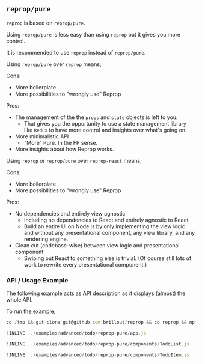 ## `reprop/pure`

`reprop` is based on `reprop/pure`.

Using `reprop/pure` is less easy than using `reprop` but it gives you more control.

It is recommended to use `reprop` instead of `reprop/pure`.

<!---
In general it is expected that a vast majority of people will use `react-reprop` instead of `reprop/pure` directly.

If you don't know what the following bullet points are about then just ignore `reprop/pure` and use `react-reprop` instead.
-->

Using `reprop/pure` over `reprop` means;

Cons:
 - More boilerplate
 - More possibilities to "wrongly use" Reprop

Pros:
 - The management of the the `props` and `state` objects is left to you.
   - That gives you the opportunity to use a state management library like `Redux` to have more control and insights over what's going on.
 - More minimalistic API
   - "More" Pure. In the FP sense.
 - More insights about how Reprop works.


Using `reprop` or `reprop/pure` over `reprop-react` means;

Cons:
 - More boilerplate
 - More possibilities to "wrongly use" Reprop

Pros:
 - No dependencies and entirely view agnostic
   - Including no dependencies to React and entirely agnostic to React
   - Build an entire UI on Node.js by only implementing the view logic and without any presentational component, any view library, and any rendering engine.
 - Clean cut (codebase-wise) between view logic and presentational component
   - Swiping out React to something else is trivial. (Of course still lots of work to rewrite every presentational component.)



### API / Usage Example

The following example acts as API description as it displays (almost) the whole API.

To run the example;
~~~js
cd /tmp && git clone git@github.com:brillout/reprop && cd reprop && npm i && ./node_modules/.bin/lerna bootstrap && node ./examples/advanced/todo/reprop-pure
~~~

~~~js
!INLINE ../examples/advanced/todo/reprop-pure/app.js
~~~

~~~js
!INLINE ../examples/advanced/todo/reprop-pure/components/TodoList.js
~~~

~~~js
!INLINE ../examples/advanced/todo/reprop-pure/components/TodoItem.js
~~~
